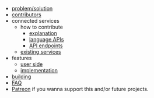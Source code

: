 * [problem/solution](docs/idea.md)
* [contributors](docs/contributors.md)
* connected services
  * how to contribute
    * [explanation](docs/connected_services/how_to/explanation.md)
	* [language APIs](docs/connected_services/how_to/APIs.md)
	* [API endpoints](docs/connected_services/how_to/endpoints.md) 
  * [existing services](docs/connected_services/existing_services.md)
* features
  * [user side](docs/features/user_side.md)
  * [implementation](docs/features/implementation.md)
* [building](docs/building.md)
* [FAQ](docs/FAQ.md)
* [Patreon](https://www.patreon.com/twoxx) if you wanna support this and/or future projects.